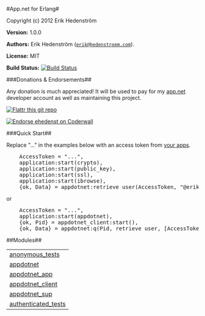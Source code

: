 

#App.net for Erlang#


Copyright (c) 2012 Erik Hedenstr&ouml;m

__Version:__ 1.0.0

__Authors:__ Erik Hedenstr&ouml;m ([`erik@hedenstroem.com`](mailto:erik@hedenstroem.com)).

__License:__ MIT

__Build Status:__ [![Build Status](https://secure.travis-ci.org/ehedenst/erlang-appdotnet.png)](http://travis-ci.org/ehedenst/erlang-appdotnet)

###<a name="Donations_&amp;_Endorsements">Donations & Endorsements</a>##


Any donation is much appreciated! It will be used to pay for my [app.net](https://alpha.app.net/erikh) developer account as well as maintaining this project.


[![Flattr this git repo](http://api.flattr.com/button/flattr-badge-large.png)](https://flattr.com/submit/auto?user_id=ehedenst&url=https://github.com/ehedenst/erlang-appdotnet&title=App.net%20for%20Erlang&language=&tags=github&category=software)


[![Endorse ehedenst on Coderwall](http://api.coderwall.com/ehedenst/endorsecount.png)](http://coderwall.com/ehedenst)

###<a name="Quick_Start">Quick Start</a>##


Replace "..." in the examples below with an access token from [your apps](https://alpha.app.net/developer/apps/).

<pre>
    AccessToken = "...",
    application:start(crypto),
    application:start(public_key),
    application:start(ssl),
    application:start(ibrowse),
    {ok, Data} = appdotnet:retrieve_user(AccessToken, "@erikh").
</pre>

or

<pre>
    AccessToken = "...",
    application:start(appdotnet),
    {ok, Pid} = appdotnet_client:start(),
    {ok, Data} = appdotnet:q(Pid, retrieve_user, [AccessToken, "@erikh"]).
</pre>


##Modules##


<table width="100%" border="0" summary="list of modules">
<tr><td><a href="anonymous_tests.md" class="module">anonymous_tests</a></td></tr>
<tr><td><a href="appdotnet.md" class="module">appdotnet</a></td></tr>
<tr><td><a href="appdotnet_app.md" class="module">appdotnet_app</a></td></tr>
<tr><td><a href="appdotnet_client.md" class="module">appdotnet_client</a></td></tr>
<tr><td><a href="appdotnet_sup.md" class="module">appdotnet_sup</a></td></tr>
<tr><td><a href="authenticated_tests.md" class="module">authenticated_tests</a></td></tr></table>

